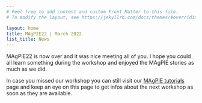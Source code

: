 ```yaml
---
# Feel free to add content and custom Front Matter to this file.
# To modify the layout, see https://jekyllrb.com/docs/themes/#overriding-theme-defaults

layout: home
title: MAgPIE22 | March 2022
list_title: News
---
```


MAgPIE22 is now over and it was nice meeting all of you. I hope you could all learn
something during the workshop and enjoyed the MAgPIE stories as much as we did.

In case you missed our workshop you can still visit our [MAgPIE tutorials] page
and keep an eye on this page to get infos about the next workshop as soon as they
are available.

<br/>

[PIK]: https://pik-potsdam.de
[MAgPIE]: https://github.com/magpiemodel/magpie
[MAgPIE tutorials]: tutorials
[Call for Contributions]:magpie22/stories/call
[registration]:magpie22/register
